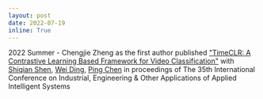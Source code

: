 ```yaml
---
layout: post
date: 2022-07-19
inline: True
---
```

2022 Summer - Chengjie Zheng as the first author published ["TimeCLR: A Contrastive Learning Based Framework for Video Classification"](https://www.cs.umb.edu/~ding/publications.html) with [Shiqian Shen](https://www.massgeneral.org/doctors/19630/Shiqian-Shen), [Wei Ding](https://www.cs.umb.edu/~ding/), [Ping Chen](https://www.cs.umb.edu/~pchen/) in proceedings of The 35th International Conference on Industrial, Engineering & Other Applications of Applied Intelligent Systems